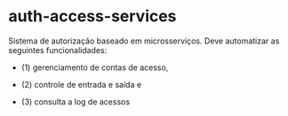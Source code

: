# auth-access-services
 
Sistema de autorização baseado em microsserviços. Deve automatizar as seguintes funcionalidades: 

* (1) gerenciamento de contas de acesso, 

* (2) controle de entrada e saída e 

* (3) consulta a log de acessos